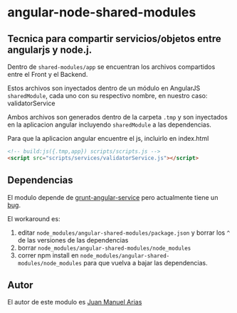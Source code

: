 angular-node-shared-modules
===========================

## Tecnica para compartir servicios/objetos entre angularjs y node.j.

Dentro de `shared-modules/app` se encuentran los archivos compartidos entre el Front y el Backend.

Estos archivos son inyectados dentro de un módulo en AngularJS `sharedModule`, cada uno con su respectivo nombre,
en nuestro caso: validatorService

Ambos archivos son generados dentro de la carpeta `.tmp` y son inyectados en la aplicacion angular incluyendo `sharedModule`
a las dependencias.

Para que la aplicacion angular encuentre el js, incluirlo en index.html
```html
<!-- build:js({.tmp,app}) scripts/scripts.js -->
<script src="scripts/services/validatorService.js"></script>
```
## Dependencias
El modulo depende de [grunt-angular-service](https://github.com/obibring/grunt-angular-service) pero actualmente tiene
un [bug](https://github.com/obibring/grunt-angular-service/issues/5).

El workaround es:

1. editar `node_modules/angular-shared-modules/package.json` y borrar los `^` de las versiones de las
dependencias
2. borrar `node_modules/angular-shared-modules/node_modules`
3. correr npm install en `node_modules/angular-shared-modules/node_modules` para que vuelva a bajar las dependencias.

## Autor
El autor de este modulo es [Juan Manuel Arias](https://github.com/juanmanuelarias)